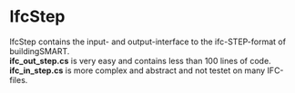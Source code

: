 ﻿<!-- IfcSharp-documentation, Copyright (c) 2020, Bernhard Simon Bock, Friedrich Eder, MIT License (see https://github.com/IfcSharp/IfcSharpLibrary/tree/master/Licence) --->

# IfcStep

IfcStep contains the input- and output-interface to the ifc-STEP-format of buildingSMART.<br/>
**ifc_out_step.cs** is very easy and contains less than 100 lines of code.
**ifc_in_step.cs** is more complex and abstract and not testet on many IFC-files.

